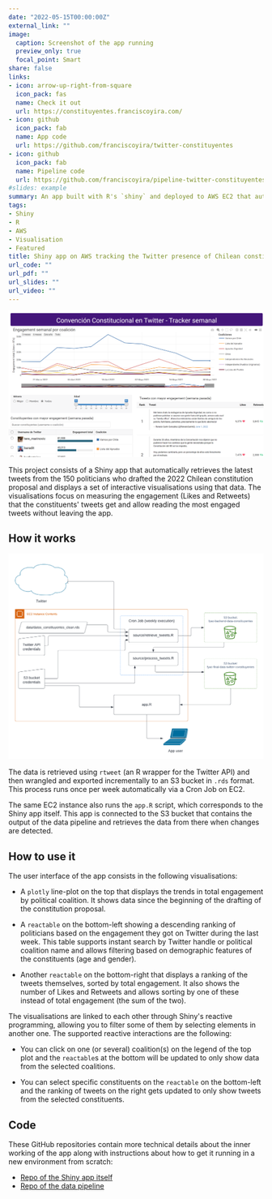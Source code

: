 ```yaml
---
date: "2022-05-15T00:00:00Z"
external_link: ""
image:
  caption: Screenshot of the app running
  preview_only: true
  focal_point: Smart
share: false
links:
- icon: arrow-up-right-from-square
  icon_pack: fas
  name: Check it out
  url: https://constituyentes.franciscoyira.com/
- icon: github
  icon_pack: fab
  name: App code
  url: https://github.com/franciscoyira/twitter-constituyentes
- icon: github
  icon_pack: fab
  name: Pipeline code
  url: https://github.com/franciscoyira/pipeline-twitter-constituyentes
#slides: example
summary: An app built with R's `shiny` and deployed to AWS EC2 that automatically retrieves and visualises the most liked and RT'd tweets from the Chilean politicians who drafted the 2022's constitution proposal. 
tags:
- Shiny
- R
- AWS
- Visualisation
- Featured
title: Shiny app on AWS tracking the Twitter presence of Chilean constituents
url_code: ""
url_pdf: ""
url_slides: ""
url_video: ""
---
```


![](images/shiny_app.png)

This project consists of a Shiny app that automatically retrieves the latest tweets from the 150 politicians who drafted the 2022 Chilean constitution proposal and displays a set of interactive visualisations using that data. The visualisations focus on measuring the engagement (Likes and Retweets) that the constituents' tweets get and allow reading the most engaged tweets without leaving the app.

## How it works

![](images/diagram.png)

The data is retrieved using `rtweet` (an R wrapper for the Twitter API) and then wrangled and exported incrementally to an S3 bucket in `.rds` format. This process runs once per week automatically via a Cron Job on EC2.

The same EC2 instance also runs the `app.R` script, which corresponds to the Shiny app itself. This app is connected to the S3 bucket that contains the output of the data pipeline and retrieves the data from there when changes are detected.

## How to use it

The user interface of the app consists in the following visualisations:

-   A `plotly` line-plot on the top that displays the trends in total engagement by political coalition. It shows data since the beginning of the drafting of the constitution proposal.

-   A `reactable` on the bottom-left showing a descending ranking of politicians based on the engagement they got on Twitter during the last week. This table supports instant search by Twitter handle or political coalition name and allows filtering based on demographic features of the constituents (age and gender).

-   Another `reactable` on the bottom-right that displays a ranking of the tweets themselves, sorted by total engagement. It also shows the number of Likes and Retweets and allows sorting by one of these instead of total engagement (the sum of the two).

The visualisations are linked to each other through Shiny's reactive programming, allowing you to filter some of them by selecting elements in another one. The supported reactive interactions are the following:

-   You can click on one (or several) coalition(s) on the legend of the top plot and the `reactable`s at the bottom will be updated to only show data from the selected coalitions.

-   You can select specific constituents on the `reactable` on the bottom-left and the ranking of tweets on the right gets updated to only show tweets from the selected constituents.

## Code

These GitHub repositories contain more technical details about the inner working of the app along with instructions about how to get it running in a new environment from scratch:

- [Repo of the Shiny app itself](https://github.com/franciscoyira/twitter-constituyentes)
- [Repo of the data pipeline](https://github.com/franciscoyira/twitter-constituyentes)